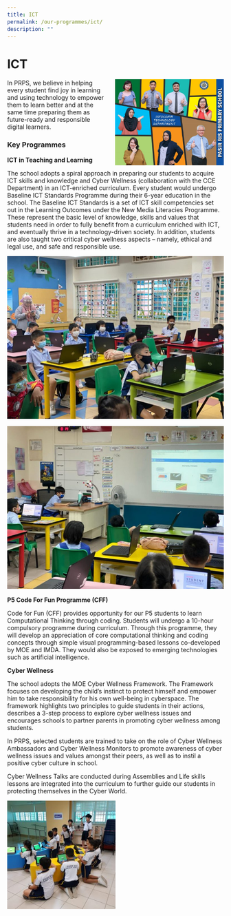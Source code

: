 ```yaml
---
title: ICT
permalink: /our-programmes/ict/
description: ""
---
```

<h1><b>ICT</b></h1>

<img src="/images/ICT-DEPT-768x614.jpg" style="width:253px;height:200px;margin-left:15px;" align = "right">

In PRPS, we believe in helping every student find joy in learning and using technology to empower them to learn better and at the same time preparing them as future-ready and responsible digital learners.

### Key Programmes

**ICT in Teaching and Learning**

The school adopts a spiral approach in preparing our students to acquire ICT skills and knowledge and Cyber Wellness (collaboration with the CCE Department) in an ICT-enriched curriculum. Every student would undergo Baseline ICT Standards Programme during their 6-year education in the school. The Baseline ICT Standards is a set of ICT skill competencies set out in the Learning Outcomes under the New Media Literacies Programme. These represent the basic level of knowledge, skills and values that students need in order to fully benefit from a curriculum enriched with ICT, and eventually thrive in a technology-driven society. In addition, students are also taught two critical cyber wellness aspects – namely, ethical and legal use, and safe and responsible use.

![](/images/WhatsApp-Image-2021-02-09.jpeg)

![](/images/WhatsApp-Image-2021-02-09-1.jpeg)

**P5 Code For Fun Programme (CFF)**    

Code for Fun (CFF) provides opportunity for our P5 students to learn Computational Thinking through coding. Students will undergo a 10-hour compulsory programme during curriculum. Through this programme, they will develop an appreciation of core computational thinking and coding concepts through simple visual programming-based lessons co-developed by MOE and IMDA. They would also be exposed to emerging technologies such as artificial intelligence.

**Cyber Wellness**      

The school adopts the MOE Cyber Wellness Framework. The Framework focuses on developing the child’s instinct to protect himself and empower him to take responsibility for his own well-being in cyberspace. The framework highlights two principles to guide students in their actions, describes a 3-step process to explore cyber wellness issues and encourages schools to partner parents in promoting cyber wellness among students.

In PRPS, selected students are trained to take on the role of Cyber Wellness Ambassadors and Cyber Wellness Monitors to promote awareness of cyber wellness issues and values amongst their peers, as well as to instil a positive cyber culture in school.

Cyber Wellness Talks are conducted during Assemblies and Life skills lessons are integrated into the curriculum to further guide our students in protecting themselves in the Cyber World.

<img src="/images/WhatsApp-Image-2021-02-10.jpeg" 
     style="width:50%">